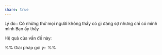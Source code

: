 ```yaml
---
share: true
---
```

Lý do:: Có những thứ mọi người không thấy có gì đáng sợ nhưng chỉ có mình mình Bạn ấy thấy

Hệ quả của vấn đề này:


%%
Giải pháp gợi ý:: 
%%


